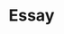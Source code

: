 ---
title: Essay
description: A few prose formed by thinking
summary: A few prose formed by thinking
hidemeta: true
---